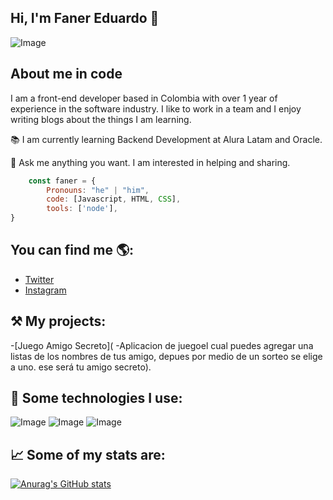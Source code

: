 ## Hi, I'm Faner Eduardo 👋


![Image](https://github.com/user-attachments/assets/9e6e448d-5510-45aa-accd-4a478d0930c0)


## About me in code
I am a front-end developer based in Colombia with over 1 year of experience in the software industry. I like to work in a team and I enjoy writing blogs about the things I am learning.

📚 I am currently learning Backend Development at Alura Latam and Oracle.

💬 Ask me anything you want. I am interested in helping and sharing.

```js
    const faner = {
        Pronouns: "he" | "him",
        code: [Javascript, HTML, CSS],
        tools: ['node'],
}
```
## You can find me 🌎:

- [Twitter](https//www.twitter.com)
- [Instagram](https//www.instagram.com)

## ⚒️ My projects:
-[Juego Amigo Secreto](
   -Aplicacion de juegoel cual puedes agregar una listas de los nombres de tus amigo, depues por medio de un sorteo 
   se elige a uno. ese será tu amigo secreto).


## 🎯 Some technologies I use:

![Image](https://img.shields.io/badge/JavaScript-323330?style=for-the-badge&logo=javascript&logoColor=F7DF1E)
![Image](https://img.shields.io/badge/HTML5-E34F26?style=for-the-badge&logo=html5&logoColor=white)
![Image](https://img.shields.io/badge/CSS3-1572B6?style=for-the-badge&logo=css3&logoColor=white)


## 📈 Some of my stats are:
[![Anurag's GitHub stats](https://github-readme-stats.vercel.app/api?username=fanerstder)](https://github.com/fanerstder/github-readme-stats)

<!--
**Fanerstder/Fanerstder** is a ✨ _special_ ✨ repository because its `README.md` (this file) appears on your GitHub profile.

Here are some ideas to get you started:

- 🔭 I’m currently working on ...
- 🌱 I’m currently learning ...
- 👯 I’m looking to collaborate on ...
- 🤔 I’m looking for help with ...
- 💬 Ask me about ...
- 📫 How to reach me: ...
- 😄 Pronouns: ...
- ⚡ Fun fact: ...
-->
